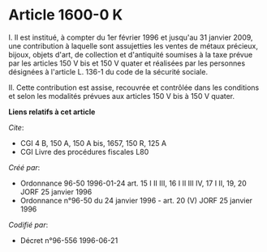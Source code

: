 # Article 1600-0 K

I. Il est institué, à compter du 1er février 1996 et jusqu'au 31 janvier 2009, une contribution à laquelle sont assujetties
les ventes de métaux précieux, bijoux, objets d'art, de collection et d'antiquité soumises à la taxe prévue par les articles
150 V bis et 150 V quater et réalisées par les personnes désignées à l'article L. 136-1 du code de la sécurité sociale.

II. Cette contribution est assise, recouvrée et contrôlée dans les conditions et selon les modalités prévues aux articles 150
V bis à 150 V quater.

**Liens relatifs à cet article**

_Cite_:

  - CGI 4 B, 150 A, 150 A bis, 1657, 150 R, 125 A
  - CGI Livre des procédures fiscales L80

_Créé par_:

  - Ordonnance 96-50 1996-01-24 art. 15 I II III, 16 I II III IV, 17 I II, 19, 20 JORF 25 janvier 1996
  - Ordonnance n°96-50 du 24 janvier 1996 - art. 20 (V) JORF 25 janvier 1996

_Codifié par_:

  - Décret n°96-556 1996-06-21
